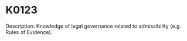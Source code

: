 # K0123
Description: Knowledge of legal governance related to admissibility (e.g. Rules of Evidence). 
